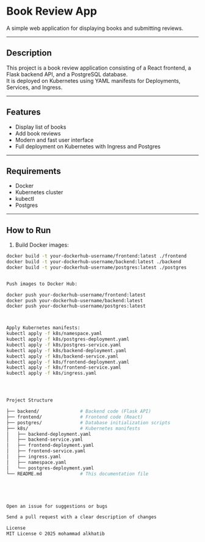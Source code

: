 # Book Review App

A simple web application for displaying books and submitting reviews.

---

## Description

This project is a book review application consisting of a React frontend, a Flask backend API, and a PostgreSQL database.  
It is deployed on Kubernetes using YAML manifests for Deployments, Services, and Ingress.

---

## Features

- Display list of books
- Add book reviews
- Modern and fast user interface
- Full deployment on Kubernetes with Ingress and Postgres

---

## Requirements

- Docker
- Kubernetes cluster
- kubectl
- Postgres

---

## How to Run

1. Build Docker images:

```bash
docker build -t your-dockerhub-username/frontend:latest ./frontend
docker build -t your-dockerhub-username/backend:latest ./backend
docker build -t your-dockerhub-username/postgres:latest ./postgres


Push images to Docker Hub:

docker push your-dockerhub-username/frontend:latest
docker push your-dockerhub-username/backend:latest
docker push your-dockerhub-username/postgres:latest



Apply Kubernetes manifests:
kubectl apply -f k8s/namespace.yaml
kubectl apply -f k8s/postgres-deployment.yaml
kubectl apply -f k8s/postgres-service.yaml
kubectl apply -f k8s/backend-deployment.yaml
kubectl apply -f k8s/backend-service.yaml
kubectl apply -f k8s/frontend-deployment.yaml
kubectl apply -f k8s/frontend-service.yaml
kubectl apply -f k8s/ingress.yaml




Project Structure

├── backend/               # Backend code (Flask API)
├── frontend/              # Frontend code (React)
├── postgres/              # Database initialization scripts
├── k8s/                   # Kubernetes manifests
│   ├── backend-deployment.yaml
│   ├── backend-service.yaml
│   ├── frontend-deployment.yaml
│   ├── frontend-service.yaml
│   ├── ingress.yaml
│   ├── namespace.yaml
│   └── postgres-deployment.yaml
└── README.md              # This documentation file





Open an issue for suggestions or bugs

Send a pull request with a clear description of changes

License
MIT License © 2025 mohammad alkhatib


